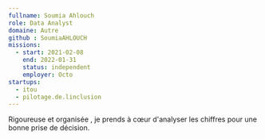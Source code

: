 ```yaml
---
fullname: Soumia Ahlouch
role: Data Analyst
domaine: Autre
github : SoumiaAHLOUCH
missions:
  - start: 2021-02-08
    end: 2022-01-31
    status: independent
    employer: Octo
startups:
  - itou
  - pilotage.de.linclusion
---
```


Rigoureuse et organisée , je prends à cœur d'analyser les chiffres pour une bonne prise de décision. 
